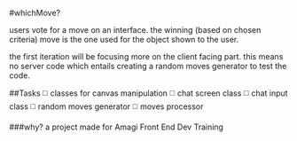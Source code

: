 #whichMove?

users vote for a move on an interface. the winning (based on chosen criteria) move is the one used for the object shown to the user.

the first iteration will be focusing more on the client facing part. this means no server code which entails creating a random moves generator to test the code.

##Tasks
:white_medium_square:  classes for canvas manipulation
:white_medium_square:  chat screen class
:white_medium_square:  chat input class
:white_medium_square:  random moves generator
:white_medium_square:  moves processor

###why?
a project made for Amagi Front End Dev Training